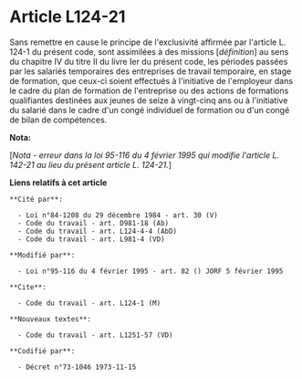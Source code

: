 # Article L124-21

Sans remettre en cause le principe de l'exclusivité affirmée par l'article L. 124-1 du présent code, sont assimilées à des
missions [*définition*] au sens du chapitre IV du titre II du livre Ier du présent code, les périodes passées par les
salariés temporaires des entreprises de travail temporaire, en stage de formation, que ceux-ci soient effectués à
l'initiative de l'employeur dans le cadre du plan de formation de l'entreprise ou des actions de formations qualifiantes
destinées aux jeunes de seize à vingt-cinq ans ou à l'initiative du salarié dans le cadre d'un congé individuel de formation
ou d'un congé de bilan de compétences.

**Nota:**

[*Nota - erreur dans la loi 95-116 du 4 février 1995 qui modifie l'article L. 142-21 au lieu du présent article L. 124-21.*]

**Liens relatifs à cet article**

	**Cité par**:

	  - Loi n°84-1208 du 29 décembre 1984 - art. 30 (V)
	  - Code du travail - art. D981-18 (Ab)
	  - Code du travail - art. L124-4-4 (AbD)
	  - Code du travail - art. L981-4 (VD)

	**Modifié par**:

	  - Loi n°95-116 du 4 février 1995 - art. 82 () JORF 5 février 1995

	**Cite**:

	  - Code du travail - art. L124-1 (M)

	**Nouveaux textes**:

	  - Code du travail - art. L1251-57 (VD)

	**Codifié par**:

	  - Décret n°73-1046 1973-11-15
